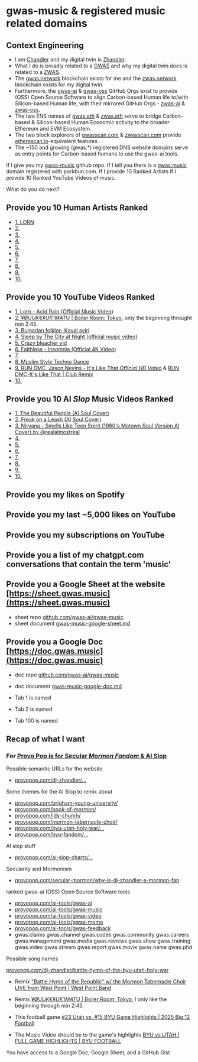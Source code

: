 # gwas-music & registered music related domains

## Context Engineering

- I am [Chandler](https://chandlerhaueter.com) and my digital twin is [Zhandler](https://zhandler.com).
- What I do is broadly related to a [GWAS](https://gwas.ai) and why my digital twin does is related to a [ZWAS](https://zwas.ai).
- The [gwas.network](https://gwas.network) blockchain exists for me and the [zwas.network](https://zwas.network) blockchain exists for my digital twin.
- Furthermore, the [gwas-ai](https://github.com/gwas-ai) & [gwas-oss](https://github.com/gwas-oss) GitHub Orgs exist to provide (OSS) Open Source Software to align Carbon-based Human life to/with Silicon-based Human life, with their mirrored GitHub Orgs - [zwas-ai](https://github.com/zwas-ai) & [zwas-oss](https://github.com/zwas-oss).
- The two ENS names of [gwas.eth](https://app.ens.domains/gwas.eth) & [zwas.eth](https://app.ens.domains/zwas.eth) serve to bridge Carbon-based & Silicon-based Human Economic activity to the broader Ethereum and EVM Ecosystem.
- The two block explorers of [gwasscan.com](https://gwasscan.com) & [zwasscan.com](https://zwasscan.com) provide [etherescan.io](https://etherscan.io)-equivalent features.
- The ~150 and growing (gwas.*) registered DNS website domains serve as entry points for Carbon-based humans to use the gwas-ai tools.


If I give you my [gwas-music](https://github.com/gwas-ai/gwas-music/edit/main/README.md) github repo.
If I tell you there is a [gwas.music](https://gwas.music) domain registered with porkbun.com.
If I provide 10 Ranked Artists 
If I provide 10 Ranked YouTube Videos of music.

What do you do next?

## Provide you 10 Human Artists Ranked

- [1. LORN](https://en.wikipedia.org/wiki/Lorn_(musician))
- [2. ](https://www.youtube.com/watch?v=)
- [3. ](https://www.youtube.com/watch?v=)
- [4. ](https://www.youtube.com/watch?v=)
- [5. ](https://www.youtube.com/watch?v=)
- [6. ](https://www.youtube.com/watch?v=)
- [7. ](https://www.youtube.com/watch?v=)
- [8. ](https://www.youtube.com/watch?v=)
- [9. ](https://www.youtube.com/watch?v=)
- [10. ](https://www.youtube.com/watch?v=)

## Provide you 10 YouTube Videos Ranked

- [1. Lorn - Acid Rain (Official Music Video)](https://www.youtube.com/watch?v=nxg4C365LbQ)
- [2. ¥ØU$UK€ ¥UK1MAT$U | Boiler Room: Tokyo](https://www.youtube.com/watch?v=T1tcUfUhR5U), only the beginning throught min 2:45.
- [3. Bulgarian folklor- Kaval sviri](https://www.youtube.com/watch?v=hVqrW-fPOQ0)
- [4. Sleep by The City at Night (official music video)](https://www.youtube.com/watch?v=enizvsvIV5I)
- [5. Crazy bleacher vid](https://www.youtube.com/shorts/EewZzgUDAVA)
- [6. Faithless - Insomnia (Official 4K Video)](https://www.youtube.com/watch?v=P8JEm4d6Wu4)
- [7. ](https://www.youtube.com/watch?v=)
- [8. Muslim Style Techno Dance](https://www.youtube.com/watch?v=0NDy6Rlijzo)
- [9. RUN DMC, Jason Nevins - It's Like That *Official HD Video*](https://www.youtube.com/watch?v=TLGWQfK-6DY) & [RUN DMC-It´s Like That | Club Remix](https://www.youtube.com/watch?v=kTSZSTXqIbQ)
- [10. ](https://www.youtube.com/watch?v=P8JEm4d6Wu4)

## Provide you 10 AI *Slop* Music Videos Ranked

- [1. The Beautiful People (AI Soul Cover)](https://www.youtube.com/watch?v=97lk4QMp70c)
- [2. Freak on a Leash (AI Soul Cover)](https://www.youtube.com/watch?v=bzQw-t1VeYY)
- [3. Nirvana - Smells Like Teen Spirit (1960's Motown Soul Version AI Cover) by ‪@realalmostreal‬](https://www.youtube.com/watch?v=0IT6Au1pCFc)
- [4. ]()
- [5. ]()
- [6. ]()
- [7. ]()
- [8. ]()
- [9. ]()
- [10. ]()

## Provide you my likes on Spotify

## Provide you my last ~5,000 likes on YouTube

## Provide you my subscriptions on YouTube

## Provide you a list of my chatgpt.com conversations that contain the term 'music'

## Provide you a Google Sheet at the website [https://sheet.gwas.music](https://sheet.gwas.music)

- sheet repo [github.com/gwas-ai/gwas-music](https://github.com/gwas-ai/gwas-music)
- sheet document [gwas-music-google-sheet.md](https://github.com/gwas-ai/gwas-music/edit/main/gwas-music-google-sheet.md)

## Provide you a Google Doc [https://doc.gwas.music](https://doc.gwas.music)

- doc repo [github.com/gwas-ai/gwas-music](https://github.com/gwas-ai/gwas-music)
- doc document [gwas-music-google-doc.md](https://github.com/gwas-ai/gwas-music/edit/main/gwas-music-google-doc.md)

- Tab 1 is named
- Tab 2 is named
- Tab 100 is named

## Recap of what I want

### For [Provo Pop is for Secular *Mormon Fandom* & AI Slop](https://provopop.com)

Possible semantic URLs for the website

- [provopop.com/dj-zhandler/...](https://provopop.com/dj-zhandler/)

Some themes for the AI Slop to remix about

- [provopop.com/brigham-young-university/](https://provopop.com/brigham-young-university/)
- [provopop.com/book-of-mormon/](https://provopop.com/book-of-mormon/)
- [provopop.com/lds-church/](https://provopop.com/lds-church/)
- [provopop.com/mormon-tabernacle-choir/](https://provopop.com/mormon-tabernacle-choir/)
- [provopop.com/byu-utah-holy-war/...](https://provopop.com/byu-utah-holy-war/)
- [provopop.com/byu-fandom/...](https://provopop.com/byu-fandom/)

AI slop stuff

- [provopop.com/ai-slop-charts/...](https://provopop.com/ai-slop-charts/)

Secularity and Mormonism

- [provopop.com/secular-mormon/why-is-dj-zhandler-a-mormon-fan](https://en.wikipedia.org/wiki/The_Book_of_Mormon_(musical)#Latter-day_Saint_response)

ranked gwas-ai (OSS) Open Source Software tools

- [provopop.com/ai-tools/gwas-ai](https://provopop.com/ai-tools/gwas-ai)
- [provopop.com/ai-tools/gwas-music](https://provopop.com/ai-tools/gwas-music)
- [provopop.com/ai-tools/gwas-video](https://provopop.com/ai-tools/gwas-video)
- [provopop.com/ai-tools/gwas-meme](https://provopop.com/ai-tools/gwas-meme)
- [provopop.com/ai-tools/gwas-feedback](https://provopop.com/ai-tools/gwas-feedback)
- gwas.claims
gwas.channel
gwas.codes
gwas.community
gwas.careers
gwas.management
gwas.media
gwas.reviews
gwas.show
gwas.training
gwas.video
gwas.stream
gwas.report
gwas.movie
gwas.name
gwas.phd


Possible song names

[provopop.com/dj-zhandler/battle-hymn-of-the-byu-utah-holy-war](https://www.youtube.com/watch?v=)

- Remix ["Battle Hymn of the Republic" w/ the Mormon Tabernacle Choir LIVE from West Point | West Point Band](https://www.youtube.com/watch?v=yAqNe-m0a8s)
- Remix [¥ØU$UK€ ¥UK1MAT$U | Boiler Room: Tokyo](https://www.youtube.com/watch?v=T1tcUfUhR5U), I only like the beginning through min 2:45.

- This football game [#23 Utah vs. #15 BYU Game Highlights | 2025 Big 12 Football](https://www.youtube.com/watch?v=hf8IRP7B_RY)
- The Music Video should be to the game's highlights [BYU vs UTAH | FULL GAME HIGHLIGHTS | BYU FOOTBALL](https://www.youtube.com/watch?v=FOzJm7n7Gyw)


You have access to a Google Doc, Google Sheet, and a GitHub Gist
